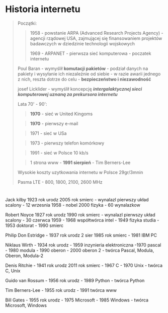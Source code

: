 # Historia internetu

>Początki:
>>1958 - powstanie ARPA (Advanced Research Projects Agency) - agencji rządowej USA, zajmującej się finansowaniem projektów badawczych w dziedzinie technologii wojskowych
>>
>>1969 - ARPANET - pierwsza sieć komputerowa - poczatek internetu
>
>Poul Baran - wymyślił **komutacji pakietów** - podział danych na pakiety i wysyłanie ich niezależnie od siebie - w razie awarii jednego z nich, reszta dotrze do celu - **bezpieczeństwo i niezawodność**
>
>josef Licklider - wymyślił koncepcję ***intergalaktycznej sieci komputerowej uznaną za prekursora internetu***
>
>Lata 70' - 90':
>
>>**1970** - sieć w United Kingoms
>
>>**1970** - pierwszy e-mail
>
>>1971 - sieć w USa
>
>>1973 - pierwszy telefon komórkowy
>
>>1991 - sieć w Polsce 10 kb/s
>
>>1 strona www - **1991 sierpień** - Tim Berners-Lee
>
>Wysokie koszty uzytkowania internetu w Polsce 29gr/3mnin
>
>Pasma LTE - 800, 1800, 2100, 2600 MHz



# 

Jack kilby 1923 rok urodz 2005 rok smierc - wynalazl pierwszy układ scalony - 12 wrzesnia 1958 - nobel 2000 fizyka - 60 wynalazkow 

Robert Noyce 1927 rok urodz 1990 rok smierc - wynalazl pierwszy układ scalony - 30 czerwca 1959 - 1968 współtwórca intel - 1949 fizyka studia - 1953 doktorat - 1990 smierc


Philip Don Estridge - 1937 rok urodz 2 sier 1985 rok smierc - 1981 IBM PC 

Niklaus Wirth - 1934 rok urodz - 1959 inzynieria elektroniczna -1970 pascal - 1980 modula - 1990 oberon - 2000 oberon 2 - twórca Pascal, Modula, Oberon, Modula-2 

Denis Ritchie - 1941 rok urodz 2011 rok smierc - 1967 C - 1970 Unix - twórca C, Unix

Guido van Rossum - 1956 rok urodz - 1989 Python - twórca Python


Tim Berners-Lee - 1955 rok urodz - 1991 twórca www

Bill Gates - 1955 rok urodz - 1975 Microsoft - 1985 Windows - twórca Microsoft, Windows


